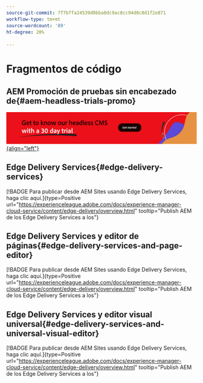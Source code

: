 ```yaml
---
source-git-commit: 7f7bffa24539d0bba0dc9ac8cc94d0c8d1f2e871
workflow-type: tm+mt
source-wordcount: '89'
ht-degree: 20%

---
```

# Fragmentos de código

## AEM Promoción de pruebas sin encabezado de{#aem-headless-trials-promo}

[![Conozca nuestro CMS sin encabezado con prueba de 30 días](./assets/aem-headless-trial-promo.png){align="left"}](https://commerce.adobe.com/business-trial/sign-up?items%5B0%5D%5Bid%5D=649A1AF5CBC5467A25E84F2561274821&amp;cli=headless_exl_banner_campaign&amp;co=US&amp;lang=en)

## Edge Delivery Services{#edge-delivery-services}

[!BADGE Para publicar desde AEM Sites usando Edge Delivery Services, haga clic aquí.]{type=Positive url="https://experienceleague.adobe.com/docs/experience-manager-cloud-service/content/edge-delivery/overview.html" tooltip="Publish AEM de los Edge Delivery Services a los"}

## Edge Delivery Services y editor de páginas{#edge-delivery-services-and-page-editor}

[!BADGE Para publicar desde AEM Sites usando Edge Delivery Services, haga clic aquí.]{type=Positive url="https://experienceleague.adobe.com/docs/experience-manager-cloud-service/content/edge-delivery/overview.html" tooltip="Publish AEM de los Edge Delivery Services a los"}

## Edge Delivery Services y editor visual universal{#edge-delivery-services-and-universal-visual-editor}

[!BADGE Para publicar desde AEM Sites usando Edge Delivery Services, haga clic aquí.]{type=Positive url="https://experienceleague.adobe.com/docs/experience-manager-cloud-service/content/edge-delivery/overview.html" tooltip="Publish AEM de los Edge Delivery Services a los"}
